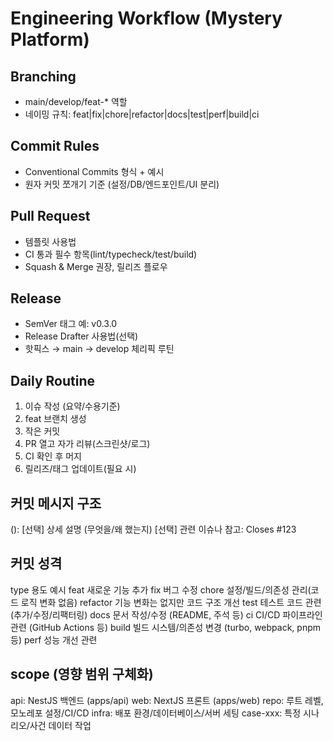 # Engineering Workflow (Mystery Platform)

## Branching
- main/develop/feat-* 역할
- 네이밍 규칙: feat|fix|chore|refactor|docs|test|perf|build|ci

## Commit Rules
- Conventional Commits 형식 + 예시
- 원자 커밋 쪼개기 기준 (설정/DB/엔드포인트/UI 분리)

## Pull Request
- 템플릿 사용법
- CI 통과 필수 항목(lint/typecheck/test/build)
- Squash & Merge 권장, 릴리즈 플로우

## Release
- SemVer 태그 예: v0.3.0
- Release Drafter 사용법(선택)
- 핫픽스 → main → develop 체리픽 루틴

## Daily Routine
1) 이슈 작성 (요약/수용기준)
2) feat 브랜치 생성
3) 작은 커밋
4) PR 열고 자가 리뷰(스크린샷/로그)
5) CI 확인 후 머지
6) 릴리즈/태그 업데이트(필요 시)

## 커밋 메시지 구조
<type>(<scope>): <short summary>
<BLANK LINE>
[선택] 상세 설명 (무엇을/왜 했는지)
[선택] 관련 이슈나 참고: Closes #123

## 커밋 성격
type	용도 예시
feat	새로운 기능 추가
fix	버그 수정
chore	설정/빌드/의존성 관리(코드 로직 변화 없음)
refactor	기능 변화는 없지만 코드 구조 개선
test	테스트 코드 관련 (추가/수정/리팩터링)
docs	문서 작성/수정 (README, 주석 등)
ci	CI/CD 파이프라인 관련 (GitHub Actions 등)
build	빌드 시스템/의존성 변경 (turbo, webpack, pnpm 등)
perf	성능 개선 관련

## scope (영향 범위 구체화)
api: NestJS 백엔드 (apps/api)
web: NextJS 프론트 (apps/web)
repo: 루트 레벨, 모노레포 설정/CI/CD
infra: 배포 환경/데이터베이스/서버 세팅
case-xxx: 특정 시나리오/사건 데이터 작업
